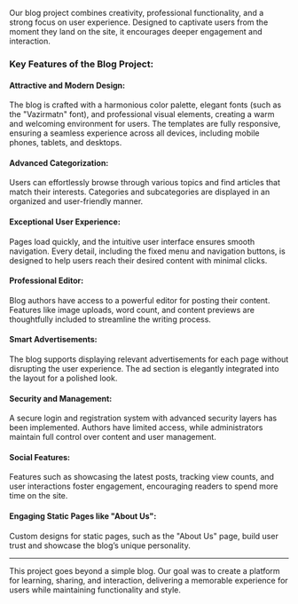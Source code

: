 Our blog project combines creativity, professional functionality, and a strong focus on user experience. Designed to captivate users from the moment they land on the site, it encourages deeper engagement and interaction.

### Key Features of the Blog Project:

#### Attractive and Modern Design:
The blog is crafted with a harmonious color palette, elegant fonts (such as the "Vazirmatn" font), and professional visual elements, creating a warm and welcoming environment for users. The templates are fully responsive, ensuring a seamless experience across all devices, including mobile phones, tablets, and desktops.

#### Advanced Categorization:
Users can effortlessly browse through various topics and find articles that match their interests. Categories and subcategories are displayed in an organized and user-friendly manner.

#### Exceptional User Experience:
Pages load quickly, and the intuitive user interface ensures smooth navigation. Every detail, including the fixed menu and navigation buttons, is designed to help users reach their desired content with minimal clicks.

#### Professional Editor:
Blog authors have access to a powerful editor for posting their content. Features like image uploads, word count, and content previews are thoughtfully included to streamline the writing process.

#### Smart Advertisements:
The blog supports displaying relevant advertisements for each page without disrupting the user experience. The ad section is elegantly integrated into the layout for a polished look.

#### Security and Management:
A secure login and registration system with advanced security layers has been implemented. Authors have limited access, while administrators maintain full control over content and user management.

#### Social Features:
Features such as showcasing the latest posts, tracking view counts, and user interactions foster engagement, encouraging readers to spend more time on the site.

#### Engaging Static Pages like "About Us":
Custom designs for static pages, such as the "About Us" page, build user trust and showcase the blog’s unique personality.

---

This project goes beyond a simple blog. Our goal was to create a platform for learning, sharing, and interaction, delivering a memorable experience for users while maintaining functionality and style.
